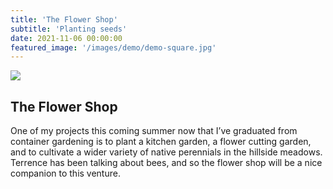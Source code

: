 ```yaml
---
title: 'The Flower Shop'
subtitle: 'Planting seeds'
date: 2021-11-06 00:00:00
featured_image: '/images/demo/demo-square.jpg'
---
```


![](/images/demo/demo-landscape.jpg)

## The Flower Shop

One of my projects this coming summer now that I’ve graduated from container gardening is to plant a kitchen garden, a flower cutting garden, and to cultivate a wider variety of native perennials in the hillside meadows. Terrence has been talking about bees, and so the flower shop will be a nice companion to this venture. 

